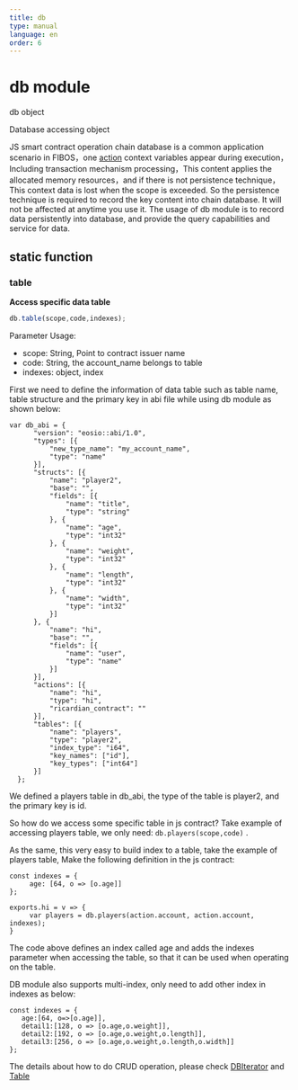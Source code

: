 ```yaml
---
title: db
type: manual
language: en
order: 6
---
```

# db module
db object

Database accessing object

JS smart contract operation chain database is a common application scenario in FIBOS，one [action](index.html) context variables appear during execution，Including transaction mechanism processing，This content applies the allocated memory resources，and if there is not persistence technique，This context data is lost when the scope is exceeded. So the persistence technique is required to record the key content into chain database. It will not be affected at anytime you use it. The usage of db module is to record data persistently into database, and provide the query capabilities and service for data.

## static function
        
### table
**Access specific data table**

```JavaScript
db.table(scope,code,indexes);
```

Parameter Usage:
* scope: String, Point to contract issuer name
* code: String, the account_name belongs to table
* indexes: object, index

First we need to define the information of data table such as table name, table structure and the primary key in abi file while using db module as shown below:
```
var db_abi = {
      "version": "eosio::abi/1.0",
      "types": [{
          "new_type_name": "my_account_name",
          "type": "name"
      }],
      "structs": [{
          "name": "player2",
          "base": "",
          "fields": [{
              "name": "title",
              "type": "string"
          }, {
              "name": "age",
              "type": "int32"
          }, {
              "name": "weight",
              "type": "int32"
          }, {
              "name": "length",
              "type": "int32"
          }, {
              "name": "width",
              "type": "int32"
          }]
      }, {
          "name": "hi",
          "base": "",
          "fields": [{
              "name": "user",
              "type": "name"
          }]
      }],
      "actions": [{
          "name": "hi",
          "type": "hi",
          "ricardian_contract": ""
      }],
      "tables": [{
          "name": "players",
          "type": "player2",
          "index_type": "i64",
          "key_names": ["id"],
          "key_types": ["int64"]
      }]
  };
```
We defined a players table in db_abi, the type of the table is player2, and the primary key is id.

So how do we access some specific table in js contract? Take example of accessing players table, we only need:
`db.players(scope,code)` .

As the same, this very easy to build index to a table, take the example of players table, Make the following definition in the js contract: 

```
const indexes = {
     age: [64, o => [o.age]]
};

exports.hi = v => {
     var players = db.players(action.account, action.account, indexes);
}
```

The code above defines an index called age and adds the indexes parameter when accessing the table, so that it can be used when operating on the table.

DB module also supports multi-index, only need to add other index in indexes as below:
```
const indexes = {
   age:[64, o=>[o.age]],
   detail1:[128, o => [o.age,o.weight]],
   detail2:[192, o => [o.age,o.weight,o.length]],
   detail3:[256, o => [o.age,o.weight,o.length,o.width]]
};
```

The details about how to do CRUD operation, please check [DBIterator](dbiterator.html) and [Table](Table.html)